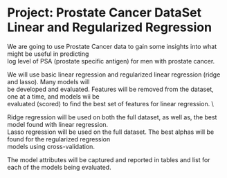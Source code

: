 # Project: Prostate Cancer DataSet Linear and Regularized Regression

We are going to use Prostate Cancer data to gain some insights into what might be useful in predicting \
log level of PSA (prostate specific antigen) for men with prostate cancer. 

We will use basic linear regression and regularized linear regression (ridge and lasso).  Many models will \
be developed and evaluated.  Features will be removed from the dataset, one at a time, and models wii be \
evaluated (scored) to find the best set of features for linear regression. \

Ridge regression will be used on both the full dataset, as well as, the best model found with linear regression.  \
Lasso regression will be used on the full dataset. The best alphas will be found for the regularized regression \
models using cross-validation.

The model attributes will be captured and reported in tables and list for each of the models being evaluated.

